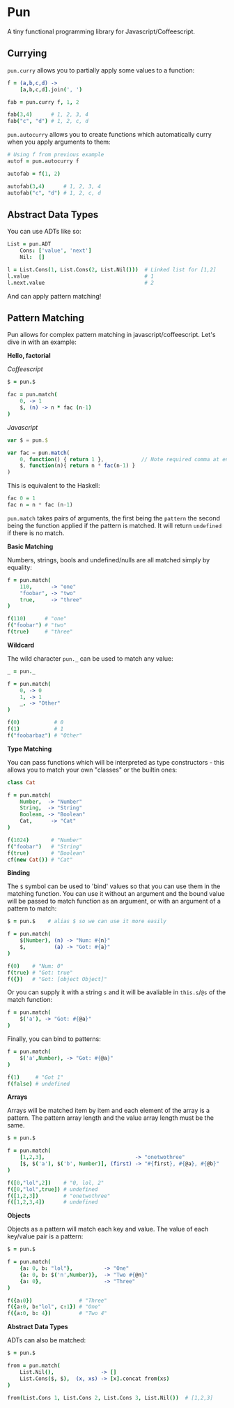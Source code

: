 Pun
===

A tiny functional programming library for Javascript/Coffeescript.

Currying
---

`pun.curry` allows you to partially apply some values to a function:

```coffeescript
f = (a,b,c,d) ->
	[a,b,c,d].join(', ')

fab = pun.curry f, 1, 2

fab(3,4)      # 1, 2, 3, 4
fab("c", "d") # 1, 2, c, d
```

`pun.autocurry` allows you to create functions which automatically curry when you apply arguments to them:

```coffeescript
# Using f from previous example
autof = pun.autocurry f

autofab = f(1, 2)

autofab(3,4)      # 1, 2, 3, 4
autofab("c", "d") # 1, 2, c, d
```

Abstract Data Types
---

You can use ADTs like so:

```coffeescript
List = pun.ADT
	Cons: ['value', 'next']
	Nil:  []

l = List.Cons(1, List.Cons(2, List.Nil()))  # Linked list for [1,2]
l.value                                     # 1
l.next.value                                # 2
```

And can apply pattern matching!

Pattern Matching
---

Pun allows for complex pattern matching in javascript/coffeescript. Let's dive in with an example:

**Hello, factorial**

_Coffeescript_

```coffeescript
$ = pun.$

fac = pun.match(
    0, -> 1
    $, (n) -> n * fac (n-1)
)
```

_Javascript_

```javascript
var $ = pun.$

var fac = pun.match(
    0, function() { return 1 },            // Note required comma at end of line
    $, function(n){ return n * fac(n-1) }
)
```

This is equivalent to the Haskell:

```haskell
fac 0 = 1
fac n = n * fac (n-1)
```

`pun.match` takes pairs of arguments, the first being the `pattern` the second being the function applied if the pattern is matched. It will return `undefined` if there is no match.

**Basic Matching**

Numbers, strings, bools and undefined/nulls are all matched simply by equality:

```coffeescript
f = pun.match(
	110,      -> "one"
	"foobar", -> "two"
	true,     -> "three"
)

f(110)      # "one"
f("foobar") # "two"
f(true)     # "three"
```

**Wildcard**

The wild character `pun._` can be used to match any value:

```coffeescript
_ = pun._

f = pun.match(
    0, -> 0
    1, -> 1
    _, -> "Other"
)

f(0)           # 0
f(1)           # 1
f("foobarbaz") # "Other"
```

**Type Matching**

You can pass functions which will be interpreted as type constructors - this allows you to match your own "classes" or the builtin ones:

```coffeescript
class Cat

f = pun.match(
	Number,  -> "Number"
	String,  -> "String"
	Boolean, -> "Boolean"
	Cat,      -> "Cat"
)

f(1024)       # "Number"
f("foobar")   # "String"
f(true)       # "Boolean"
cf(new Cat()) # "Cat"
```

**Binding**

The `$` symbol can be used to 'bind' values so that you can use them in the matching function. You can use it without an argument and the bound value will be passed to match function as an argument, or with an argument of a pattern to match:

```coffeescript
$ = pun.$    # alias $ so we can use it more easily

f = pun.match(
    $(Number), (n) -> "Num: #{n}"
    $,         (a) -> "Got: #{a}"
)

f(0)    # "Num: 0"
f(true) # "Got: true"
f({})   # "Got: [object Object]"
```

Or you can supply it with a string `s` and it will be avaliable in `this.s`/`@s` of the match function:

```coffeescript
f = pun.match(
    $('a'), -> "Got: #{@a}"
)
```

Finally, you can bind to patterns:

```coffeescript
f = pun.match(
	$('a',Number), -> "Got: #{@a}"
)

f(1)     # "Got 1"
f(false) # undefined
```

**Arrays**

Arrays will be matched item by item and each element of the array is a pattern. The pattern array length and the value array length must be the same.

```coffeescript
$ = pun.$

f = pun.match(
	[1,2,3],                             -> "onetwothree"
	[$, $('a'), $('b', Number)], (first) -> "#{first}, #{@a}, #{@b}" 
)

f([0,"lol",2])    # "0, lol, 2"
f([0,"lol",true]) # undefined
f([1,2,3])        # "onetwothree"
f([1,2,3,4])      # undefined
```

**Objects**

Objects as a pattern will match each key and value. The value of each key/value pair is a pattern:

```coffeescript
$ = pun.$

f = pun.match(
	{a: 0, b: "lol"},          -> "One"
	{a: 0, b: $('n',Number)},  -> "Two #{@n}"
	{a: 0},                    -> "Three"
)

f({a:0})               # "Three"
f({a:0, b:"lol", c:1}) # "One"
f({a:0, b: 4})         # "Two 4"
```

**Abstract Data Types**

ADTs can also be matched:

```coffeescript
$ = pun.$

from = pun.match(
	List.Nil(),               -> []
	List.Cons($, $),  (x, xs) -> [x].concat from(xs)
)

from(List.Cons 1, List.Cons 2, List.Cons 3, List.Nil())  # [1,2,3]
```

